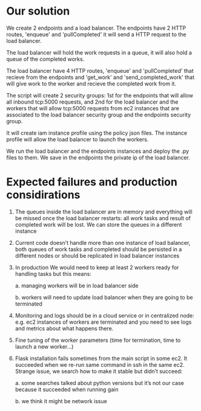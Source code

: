  
# Our solution
We create 2 endpoints and a load balancer. The endpoints have 2 HTTP routes, 'enqueue' and 'pullCompleted' it will send a HTTP request to the load balancer.

The load balancer will hold the work requests in a queue, it will also hold a queue of the completed works.

The load balancer have 4 HTTP routes, 'enqueue' and 'pullCompleted' that recieve from the endpoints and 'get_work' and 'send_completed_work' that will give work to the worker and recieve the completed work from it.

The script will create 2 security groups: 1st for the endpoints that will allow all inbound tcp:5000 requests, and 2nd for the load balancer and the workers that will allow tcp:5000 requests from ec2 instances that are associated to the load balancer security group and the endpoints security group.

It will create iam instance profile using the policy json files. The instance profile will allow the load balancer to launch the workers. 

We run the load balancer and the endpoints instances and deploy the .py files to them. We save in the endpoints the private ip of the load balancer.

# Expected failures and production considirations

1.	The queues inside the load balancer are in memory and everything will be missed once the load balancer restarts: all work tasks and result of completed work will be lost. We can store the queues in a different instance

2.	Current code doesn’t handle more than one instance of load balancer, both queues of work tasks and completed should be persisted in a different nodes or should be replicated in load balancer instances

3. In production We would need to keep at least 2 workers ready for handling tasks but this means:

      a.	managing workers will be in load balancer side 

      b.	workers will need to update load balancer when they are going to be terminated 

4.	Monitoring and logs should be in a cloud service or in centralized node: e.g. ec2 instances of workers are terminated and you need to see logs and metrics about what happens there.

5.	Fine tuning of the worker parameters (time for termination, time to launch a new worker...)

6.	Flask installation fails sometimes from the main script in some ec2. It succeeded when we re-run same command in ssh in the same ec2. Strange issue, we search how to make it stable but didn’t succeed: 

     a.	some searches talked about python versions but it’s not our case because it succeeded when running gain

     b.	we think it might be network issue

